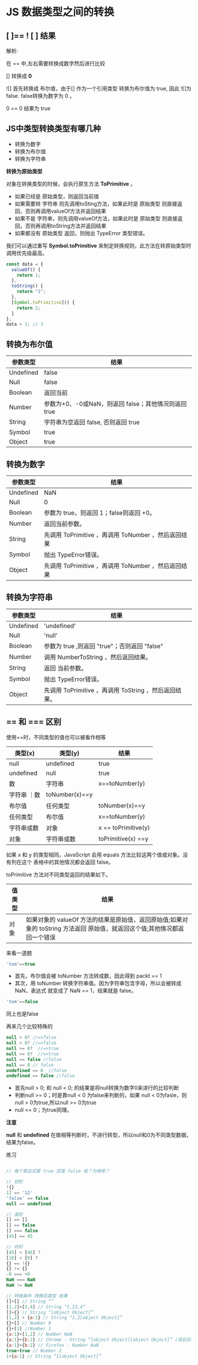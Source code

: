 # JS 数据类型之间的转换

## [ ]== ! [ ] 结果 

解析:

在 == 中,左右需要转换成数字然后进行比较

[] 转换成 **0**

![] 首先转换成 布尔值，由于[] 作为一个引用类型 转换为布尔值为 true, 因此 ![]为false. false转换为数字为 0 。

0 == 0 结果为 true

## JS中类型转换类型有哪几种

- 转换为数字
- 转换为布尔值
- 转换为字符串

**转换为原始类型**

对象在转换类型的时候，会执行原生方法 **ToPrimitive** 。

- 如果已经是 原始类型，则返回当前值
- 如果需要转 字符串 则先调用toSting方法，如果此时是 原始类型 则直接返回，否则再调用valueOf方法并返回结果
- 如果不是 字符串，则先调用valueOf方法，如果此时是 原始类型 则直接返回，否则再调用toString方法并返回结果
- 如果都没有 原始类型 返回，则抛出 TypeError 类型错误。

我们可以通过重写 **Symbol.toPrimitive** 来制定转换规则，此方法在转原始类型时调用优先级最高。


```js
const data = {
  valueOf() {
    return 1;
  },
  toString() {
    return "1";
  },
  [Symbol.toPrimitive]() {
    return 2;
  }
};
data + 1; // 3

```

## 转换为布尔值

|参数类型 | 结果 |
|---- | --- |
| Undefined | false |
|Null | false |
|Boolean | 返回当前 |
|Number|参数为+0、-0或NaN，则返回 false；其他情况则返回 true|
|String | 字符串为空返回 false, 否则返回 true
|Symbol|true|
|Object|true|

## 转换为数字
|参数类型 | 结果 |
|---- | --- |
| Undefined | NaN |
|Null | 0|
|Boolean | 参数为 true，则返回 1；false则返回 +0。|
|Number | 返回当前参数。|
|String | 先调用 ToPrimitive ，再调用 ToNumber ，然后返回结果|
|Symbol | 抛出 TypeError错误。|
|Object | 先调用 ToPrimitive ，再调用 ToNumber ，然后返回结果|


## 转换为字符串
|参数类型 | 结果 |
|---- | --- |
| Undefined | 'undefined' |
| Null | 'null' |
|Boolean | 参数为 true ,则返回 "true"；否则返回 "false"|
| Number | 调用 NumberToString ，然后返回结果。|
| String | 返回 当前参数。|
| Symbol | 抛出 TypeError错误。|\
| Object | 先调用 ToPrimitive ，再调用 ToString ，然后返回结果。 |

## == 和 === 区别

使用==时，不同类型的值也可以被看作相等

|类型(x) | 类型(y) | 结果 |
|-----|----|---|
|null | undefined | true |
|undefined | null | true |
|数 | 字符串 | x==toNumber(y) |
|字符串 ｜数 | toNumber(x)==y |
| 布尔值 | 任何类型 | toNumber(x)==y|
| 任何类型 | 布尔值 | x==toNumber(y)|
| 字符串或数 | 对象 | x == toPrimitive(y) |
| 对象 | 字符串或数 | toPrimitive(x) ==y |


如果 x 和 y 的类型相同，JavaScript 会用 equals 方法比较这两个值或对象。没有列在这个 表格中的其他情况都会返回 false。

toPrimitive 方法对不同类型返回的结果如下。

|值类型 | 结果 |
|--- | ---|
|对象 | 如果对象的 valueOf 方法的结果是原始值，返回原始值;如果对象的 toString 方法返回 原始值，就返回这个值;其他情况都返回一个错误|

来看一道题

```js
'tom'==true
```

- 首先，布尔值会被 toNumber 方法转成数，因此得到 packt == 1
- 其次，用 toNumber 转换字符串值。因为字符串包含字母，所以会被转成 NaN，表达式
就变成了 NaN == 1，结果就是 false。

```js
'tom'==false
```

同上也是false


再来几个比较特殊的
```js
null > 0? //=>false
null < 0? //=>false
null >= 0?  //=>true
null <= 0?  //=>true
null == false //false
null == 0 // false
undefined == 0  //false
undefined == false //false
```

- 首先null > 0; 和 null < 0; 的结果是将null转换为数字0来进行的比较判断
- 判断null >= 0；时是靠null < 0 为false来判断的，如果 null < 0为fasle，则null > 0为true,所以null >= 0为true
- null  <= 0；为true同理。

**注意**

**null** 和 **undefined** 在做相等判断时，不进行转型，所以null和0为不同类型数据，结果为false。

练习

```js

// 每个表达式是 true 还是 false 呢？为啥呢？

// 初阶
!{}
12 == '12'
'false' == false
null == undefined

// 高阶
[] == []
[] == false
[] === false
[45] == 45

// 终阶
[45] < [46] ?
[10] < [9] ?
{} == !{}
{} != {}
-0 === +0
NaN === NaN
NaN != NaN

// 转换条件 转换后类型 结果
[]+[] // String “”
[1,2]+[3,4] // String “1,23,4”
[]+{} // String “[object Object]”
[1,2] + {a:1} // String “1,2[object Object]”
{}+[] // Number 0
{}+[1] //Number 1
{a:1}+[1,2] // Number NaN
{a:1}+{b:2} // Chrome - String “[object Object][object Object]” (背后实现eval)
{a:1}+{b:2} // Firefox - Number NaN
true+true // Number 2
1+{a:1} // String “1[object Object]”
```